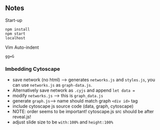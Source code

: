 ## Notes

Start-up
```
npm install
npm start
localhost
```

Vim Auto-indent
```
gg=G
```

### Imbedding Cytoscape
* save network (no html) --> generates `networks.js` and `styles.js`, you can
	use `networks.js` as `graph-data.js`.
* Alternatively save network as `.cyjs` and append `let data = `
* modify `networks.js` --> this is `graph_data.js`
* generate `graph.js`--> name should match graph `<div id>` tag
* include cytoscape js source code (data, graph, cytoscape)
* NOTE: order seems to be important! cytoscape.js src should be after reveal.js!
* adjust slide size to be `with:100%` and `height:100%`
